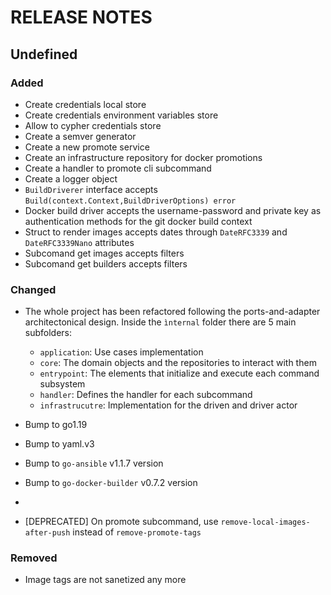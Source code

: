 # RELEASE NOTES

## Undefined

### Added
- Create credentials local store
- Create credentials environment variables store
- Allow to cypher credentials store
- Create a semver generator
- Create a new promote service
- Create an infrastructure repository for docker promotions
- Create a handler to promote cli subcommand
- Create a logger object
- `BuildDriverer` interface accepts `Build(context.Context,BuildDriverOptions) error`
- Docker build driver accepts the username-password and private key as authentication methods for the git docker build context
- Struct to render images accepts dates through `DateRFC3339` and `DateRFC3339Nano` attributes
- Subcomand get images accepts filters
- Subcomand get builders accepts filters

### Changed
- The whole project has been refactored following the ports-and-adapter architectonical design. Inside the `ìnternal` folder there are 5 main subfolders:
  - `application`: Use cases implementation
  - `core`: The domain objects and the repositories to interact with them
  - `entrypoint`: The elements that initialize and execute each command subsystem
  - `handler`: Defines the handler for each subcommand
  - `infrastrucutre`: Implementation for the driven and driver actor
- Bump to go1.19 
- Bump to yaml.v3
- Bump to `go-ansible` v1.1.7 version
- Bump to `go-docker-builder` v0.7.2 version

- 
- [DEPRECATED] On promote subcommand, use `remove-local-images-after-push` instead of `remove-promote-tags`



### Removed
- Image tags are not sanetized any more
